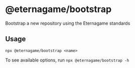 # @eternagame/bootstrap

Bootstrap a new repository using the Eternagame standards

## Usage

`npx @eternagame/bootstrap <name>`

To see available options, run `npx @eternagame/bootstrap -h`
